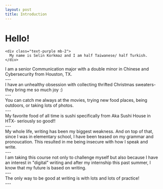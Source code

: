 ```yaml
---
layout: post
title: Introduction 
---
```

# Hello!

~~~
<div class="text-purple mb-2">
  My name is Selin Korkmaz and I am half Taiwanese/ half Turkish.
</div>
~~~

<div class="text-blue mb-2">
  I am a senior Communication major with a double minor in Chinese and Cybersecurity from Houston, TX. 
</div>
---
<div class="text-red mb-2">
  I have an unhealthy obsession with collecting thrifted Christmas sweaters- they bring me so much joy :) 
</div>
---
<div class="text-green mb-2">
  You can catch me always at the movies, trying new food places, being outdoors, or taking lots of photos. 
</div> 
---
<div class="text-purple mb-2">
  My favorite food of all time is sushi specifically from Aka Sushi House in HTX- seriously so good!!
</div> 
---
<div class="text-blue mb-2">
  My whole life, writing has been my biggest weakness. And on top of that, since I was in elementary 
  school, I have been teased on my grammar and pronoucation. This resulted in me being insecure with 
  how I speak and write.
</div> 
---
<div class="text-red mb-2">
  I am taking this course not only to challenge myself but also because I have an interest in "digital"
  writing and after my internship this past summer, I know that my future is based on writing.
</div> 
---
<div class="text-green mb-2">
The only way to be good at writing is with lots and lots of practice!
</div> 
---
